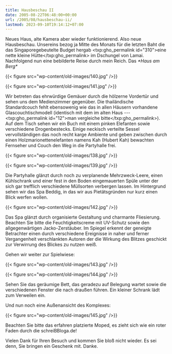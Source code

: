 ```yaml
---
title: Hausbeschau II
date: 2005-08-22T06:48:00+00:00
url: /2005/08/hausbeschau-ii/
lastmod: 2023-09-10T19:14:12+07:00
---
```

Neues Haus, alte Kamera aber wieder funktionierend. Also neue Hausbeschau. Unsereins bezog ja Mitte des Monats für die letzten Baht die das Singaporegebeutelte Budget hergab <txp:gho_permalink id="310">eine nette kleine Hütte</txp:gho_permalink> im Dschungel von Lamai. Nachfolgend nun eine bebilderte Reise durch mein Reich. Das _\*Haus am Berg\*_

{{< figure src="wp-content/old-images/140.jpg" />}}

{{< figure src="wp-content/old-images/141.jpg" />}}

Wir betreten das ehrwürdige Gemäuer durch die hölzerne Vordertür und sehen uns dem Medienzimmer gegenüber. Die thailändische Standardcouch fehlt ebensowenig wie das in allen Häusern vorhandene Glascouchtischmodell (identisch mit dem im alten Haus --- <txp:gho_permalink id="12">man vergleiche bitte</txp:gho_permalink>). Auf dem Tisch sehen wir ein Buch mit einem pinken Elefanten sowie verschiedene Drogenbestecks. Einige neckisch verteilte Sessel vervollständigen das noch recht karge Ambiente und geben zwischen durch einen Holzmarionettenelefanten namens Kah (Hubert Kah) bewachten Fernseher und Couch den Weg in die Partyhalle frei.

{{< figure src="wp-content/old-images/138.jpg" />}}

{{< figure src="wp-content/old-images/139.jpg" />}}

Die Partyhalle glänzt durch noch zu verplanende Mehrzweck-Leere, einen Kühlschrank und einer fest in den Boden eingemauerten Spüle unter der sich gar trefflich verschiedene Müllsorten verbergen lassen. Im Hintergrund sehen wir das Spa Beddig, in das wir aus Pietätsgründen nur kurz einen Blick werfen wollen.

{{< figure src="wp-content/old-images/142.jpg" />}}

Das Spa glänzt durch organisierte Gestaltung und charmante Fliesierung. Beachten Sie bitte die Feuchtigkeitscreme mit UV-Schutz sowie den allgegenwärtigen Jacko-Zerstäuber. Im Spiegel erkennt der geneigte Betrachter einen durch verschiedene Ereignisse in naher und ferner Vergangenheit verschlankten Autoren der die Wirkung des Blitzes geschickt zur Verwirrung des Blickes zu nutzen weiß.

Gehen wir weiter zur Spielwiese:

{{< figure src="wp-content/old-images/143.jpg" />}}

{{< figure src="wp-content/old-images/144.jpg" />}}

Sehen Sie das geräumige Bett, das geradezu auf Belegung wartet sowie die verschiedenen Fenster die nach draußen führen. Ein kleiner Schrank lädt zum Verweilen ein.

Und nun noch eine Außenansicht des Komplexes:

{{< figure src="wp-content/old-images/145.jpg" />}}

Beachten Sie bitte das erfahren platzierte Moped, es zieht sich wie ein roter Faden durch die schreiBBloga.de!

Vielen Dank für Ihren Besuch und kommen Sie bloß nicht wieder. Es sei denn, Sie bringen ein Geschenk mit. Danke.
